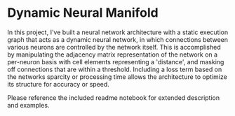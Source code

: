 # Dynamic Neural Manifold

In this project, I've built a neural network architecture with a static execution graph that acts as a dynamic neural network, in which connections between various neurons are controlled by the network itself.  This is accomplished by manipulating the adjacency matrix representation of the network on a per-neuron basis with cell elements representing a 'distance', and masking off connections that are within a threshold. Including a loss term based on the networks sparcity or processing time allows the architecture to optimize its structure for accuracy or speed.


Please reference the included readme notebook for extended description and examples.


